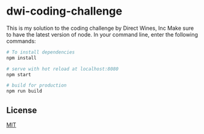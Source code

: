 # dwi-coding-challenge

This is my solution to the coding challenge by Direct Wines, Inc
Make sure to have the latest version of node. In your command line, enter the following commands:
```bash
# To install dependencies
npm install

# serve with hot reload at localhost:8080
npm start

# build for production
npm run build
```

## License
[MIT](https://choosealicense.com/licenses/mit/)
